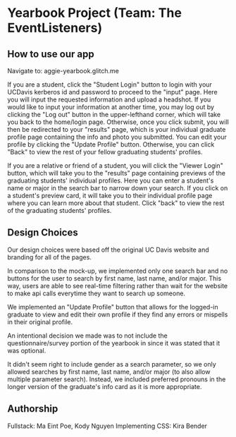 # Yearbook Project (Team: The EventListeners)

## How to use our app
Navigate to: aggie-yearbook.glitch.me 

If you are a student, click the "Student Login" button to login with your UCDavis kerberos id and
password to proceed to the "input" page.  Here you will input the requested information and upload a
headshot.  If you would like to input your information at another time, you may log out by clicking
the "Log out" button in the upper-lefthand corner, which will take you back to the home/login page. 
Otherwise, once you click submit, you will then be redirected to your "results" page, which is your
individual graduate profile page containing the info and photo you submitted.  You can edit your
profile by clicking the "Update Profile" button. Otherwise, you can click "Back" to view the rest
of your fellow graduating students' profiles. 

If you are a relative or friend of a student, you will click the "Viewer Login" button, which will
take you to the "results" page containing previews of the graduating students' individual profiles. 
Here you can enter a student's name or major in the search bar to narrow down your search.  If you
click on a student's preview card, it will take you to their individual profile page where you can
learn more about that student.  Click "back" to view the rest of the graduating students' profiles.

## Design Choices

Our design choices were based off the original UC Davis website and branding for all of the pages.

In comparison to the mock-up, we implemented only one search bar and no buttons for the user
to search by first name, last name, and/or major. This way, users are able to see real-time filtering
rather than wait for the website to make api calls everytime they want to search up someone.

We implemented an "Update Profile" button that allows for the logged-in graduate to view and
edit their own profile if they find any errors or mispells in their original profile.

An intentional decision we made was to not include the questionnaire/survey portion of the
yearbook in since it was stated that it was optional.

It didn't seem right to include gender as a search parameter, so we only allowed searches by
first name, last name, and/or major (to also allow multiple parameter search). Instead, we included
preferred pronouns in the longer version of the graduate's info card as it is more appropriate.

## Authorship

Fullstack: Ma Eint Poe, Kody Nguyen
Implementing CSS: Kira Bender
